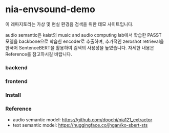 # nia-envsound-demo

이 레파지토리는 가상 및 현실 환경음 검색을 위한 데모 사이트입니다. 

audio semantic은 kaist의 music and audio computing lab에서 학습한 PASST 모델을 backbone으로 학습한 encoder로 추출하며, 
추가적인 zeroshot retrieval을 한국어 SentenceBERT을 활용하여 검색의 사용성을 높였습니다. 자세한 내용은 Reference를 참고하시길 바랍니다.

### backend

### frontend

### Install

### Reference
- audio semantic model: https://github.com/doochi/nia121_extractor
- text semantic model: https://huggingface.co/jhgan/ko-sbert-sts
